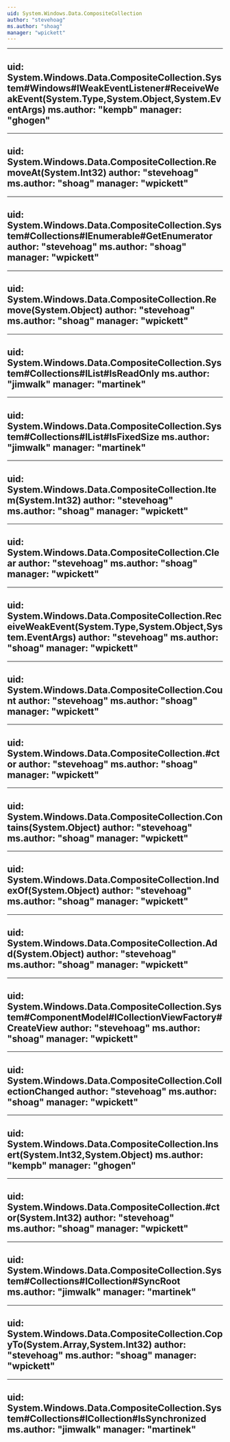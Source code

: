 ```yaml
---
uid: System.Windows.Data.CompositeCollection
author: "stevehoag"
ms.author: "shoag"
manager: "wpickett"
---
```


---
uid: System.Windows.Data.CompositeCollection.System#Windows#IWeakEventListener#ReceiveWeakEvent(System.Type,System.Object,System.EventArgs)
ms.author: "kempb"
manager: "ghogen"
---

---
uid: System.Windows.Data.CompositeCollection.RemoveAt(System.Int32)
author: "stevehoag"
ms.author: "shoag"
manager: "wpickett"
---

---
uid: System.Windows.Data.CompositeCollection.System#Collections#IEnumerable#GetEnumerator
author: "stevehoag"
ms.author: "shoag"
manager: "wpickett"
---

---
uid: System.Windows.Data.CompositeCollection.Remove(System.Object)
author: "stevehoag"
ms.author: "shoag"
manager: "wpickett"
---

---
uid: System.Windows.Data.CompositeCollection.System#Collections#IList#IsReadOnly
ms.author: "jimwalk"
manager: "martinek"
---

---
uid: System.Windows.Data.CompositeCollection.System#Collections#IList#IsFixedSize
ms.author: "jimwalk"
manager: "martinek"
---

---
uid: System.Windows.Data.CompositeCollection.Item(System.Int32)
author: "stevehoag"
ms.author: "shoag"
manager: "wpickett"
---

---
uid: System.Windows.Data.CompositeCollection.Clear
author: "stevehoag"
ms.author: "shoag"
manager: "wpickett"
---

---
uid: System.Windows.Data.CompositeCollection.ReceiveWeakEvent(System.Type,System.Object,System.EventArgs)
author: "stevehoag"
ms.author: "shoag"
manager: "wpickett"
---

---
uid: System.Windows.Data.CompositeCollection.Count
author: "stevehoag"
ms.author: "shoag"
manager: "wpickett"
---

---
uid: System.Windows.Data.CompositeCollection.#ctor
author: "stevehoag"
ms.author: "shoag"
manager: "wpickett"
---

---
uid: System.Windows.Data.CompositeCollection.Contains(System.Object)
author: "stevehoag"
ms.author: "shoag"
manager: "wpickett"
---

---
uid: System.Windows.Data.CompositeCollection.IndexOf(System.Object)
author: "stevehoag"
ms.author: "shoag"
manager: "wpickett"
---

---
uid: System.Windows.Data.CompositeCollection.Add(System.Object)
author: "stevehoag"
ms.author: "shoag"
manager: "wpickett"
---

---
uid: System.Windows.Data.CompositeCollection.System#ComponentModel#ICollectionViewFactory#CreateView
author: "stevehoag"
ms.author: "shoag"
manager: "wpickett"
---

---
uid: System.Windows.Data.CompositeCollection.CollectionChanged
author: "stevehoag"
ms.author: "shoag"
manager: "wpickett"
---

---
uid: System.Windows.Data.CompositeCollection.Insert(System.Int32,System.Object)
ms.author: "kempb"
manager: "ghogen"
---

---
uid: System.Windows.Data.CompositeCollection.#ctor(System.Int32)
author: "stevehoag"
ms.author: "shoag"
manager: "wpickett"
---

---
uid: System.Windows.Data.CompositeCollection.System#Collections#ICollection#SyncRoot
ms.author: "jimwalk"
manager: "martinek"
---

---
uid: System.Windows.Data.CompositeCollection.CopyTo(System.Array,System.Int32)
author: "stevehoag"
ms.author: "shoag"
manager: "wpickett"
---

---
uid: System.Windows.Data.CompositeCollection.System#Collections#ICollection#IsSynchronized
ms.author: "jimwalk"
manager: "martinek"
---
